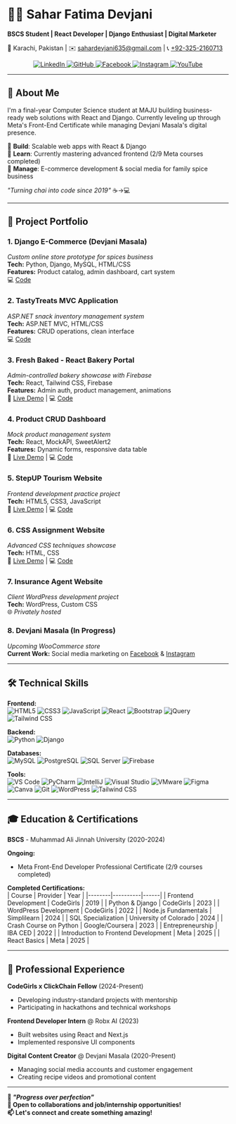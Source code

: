 # 👩‍💻 Sahar Fatima Devjani  
**BSCS Student | React Developer | Django Enthusiast | Digital Marketer**  

📍 Karachi, Pakistan | ✉️ [sahardevjani635@gmail.com](mailto:sahardevjani635@gmail.com) | 📞 [+92-325-2160713](tel:+923252160713)  

<div align="center">
  <a href="https://pk.linkedin.com/in/saharfatimadevjani" target="_blank">
    <img src="https://img.shields.io/badge/LinkedIn-0077B5?style=for-the-badge&logo=linkedin&logoColor=white" alt="LinkedIn"/>
  </a>
  <a href="https://github.com/SaharFatimaDevjani" target="_blank">
    <img src="https://img.shields.io/badge/GitHub-100000?style=for-the-badge&logo=github&logoColor=white" alt="GitHub"/>
  </a>
  <a href="https://www.facebook.com/DevjaniMasalaDryFruits" target="_blank">
    <img src="https://img.shields.io/badge/Facebook-1877F2?style=for-the-badge&logo=facebook&logoColor=white" alt="Facebook"/>
  </a>
  <a href="https://www.instagram.com/devjanimasaladryfruits/" target="_blank">
    <img src="https://img.shields.io/badge/Instagram-E4405F?style=for-the-badge&logo=instagram&logoColor=white" alt="Instagram"/>
  </a>
  <a href="https://www.youtube.com/channel/UC8F5iBdq19ZMwjFoQYvrB7g" target="_blank">
    <img src="https://img.shields.io/badge/YouTube-FF0000?style=for-the-badge&logo=youtube&logoColor=white" alt="YouTube"/>
  </a>
</div>

---

## 🧩 About Me  

I'm a final-year Computer Science student at MAJU building business-ready web solutions with React and Django. Currently leveling up through Meta's Front-End Certificate while managing Devjani Masala's digital presence.  

🔹 **Build**: Scalable web apps with React & Django  
🔹 **Learn**: Currently mastering advanced frontend (2/9 Meta courses completed)  
🔹 **Manage**: E-commerce development & social media for family spice business  

*"Turning chai into code since 2019"* ☕→💻  

---

## 🚀 Project Portfolio

### 1. Django E-Commerce (Devjani Masala)  
*Custom online store prototype for spices business*  
**Tech:** Python, Django, MySQL, HTML/CSS  
**Features:** Product catalog, admin dashboard, cart system  
💻 [Code](https://github.com/SaharFatimaDevjani/Devjanimasala)  

### 2. TastyTreats MVC Application  
*ASP.NET snack inventory management system*  
**Tech:** ASP.NET MVC, HTML/CSS  
**Features:** CRUD operations, clean interface  
💻 [Code](https://github.com/SaharFatimaDevjani/MVCDemo)  

### 3. Fresh Baked - React Bakery Portal  
*Admin-controlled bakery showcase with Firebase*  
**Tech:** React, Tailwind CSS, Firebase  
**Features:** Admin auth, product management, animations  
🔗 [Live Demo](https://lnkd.in/dY4QS27R) | 💻 [Code](https://lnkd.in/dvYqrEkq)  

### 4. Product CRUD Dashboard  
*Mock product management system*  
**Tech:** React, MockAPI, SweetAlert2  
**Features:** Dynamic forms, responsive data table  
🔗 [Live Demo](https://lnkd.in/d8WFX98x) | 💻 [Code](https://lnkd.in/dRWk9KJq)  

### 5. StepUP Tourism Website  
*Frontend development practice project*  
**Tech:** HTML5, CSS3, JavaScript  
🔗 [Live Demo](https://saharfatimadevjani.github.io/StepUP/) | 💻 [Code](https://github.com/SaharFatimaDevjani/StepUP)  

### 6. CSS Assignment Website  
*Advanced CSS techniques showcase*  
**Tech:** HTML, CSS  
🔗 [Live Demo](https://saharfatimadevjani.github.io/CSSAssignment/) | 💻 [Code](https://github.com/SaharFatimaDevjani/CSSAssignment)  

### 7. Insurance Agent Website  
*Client WordPress development project*  
**Tech:** WordPress, Custom CSS  
🌐 *Privately hosted*  

### 8. Devjani Masala (In Progress)  
*Upcoming WooCommerce store*  
**Current Work:** Social media marketing on [Facebook](https://www.facebook.com/DevjaniMasalaDryFruits) & [Instagram](https://www.instagram.com/devjanimasaladryfruits/)  

---

## 🛠️ Technical Skills  

**Frontend:**  
![HTML5](https://img.shields.io/badge/-HTML5-E34F26?logo=html5&logoColor=white)
![CSS3](https://img.shields.io/badge/-CSS3-1572B6?logo=css3)
![JavaScript](https://img.shields.io/badge/-JavaScript-F7DF1E?logo=javascript&logoColor=black)
![React](https://img.shields.io/badge/-React-61DAFB?logo=react&logoColor=black)
![Bootstrap](https://img.shields.io/badge/-Bootstrap-7952B3?logo=bootstrap)
![jQuery](https://img.shields.io/badge/-jQuery-0769AD?logo=jquery)
![Tailwind CSS](https://img.shields.io/badge/-Tailwind_CSS-38B2AC?logo=tailwind-css&logoColor=white)

**Backend:**  
![Python](https://img.shields.io/badge/-Python-3776AB?logo=python)
![Django](https://img.shields.io/badge/-Django-092E20?logo=django)

**Databases:**  
![MySQL](https://img.shields.io/badge/-MySQL-4479A1?logo=mysql)
![PostgreSQL](https://img.shields.io/badge/-PostgreSQL-4169E1?logo=postgresql)
![SQL Server](https://img.shields.io/badge/-SQL%20Server-CC2927?logo=microsoft-sql-server)
![Firebase](https://img.shields.io/badge/-Firebase-FFCA28?logo=firebase&logoColor=black)

**Tools:**  
![VS Code](https://img.shields.io/badge/-VS%20Code-007ACC?logo=visual-studio-code)
![PyCharm](https://img.shields.io/badge/-PyCharm-000000?logo=pycharm)
![IntelliJ](https://img.shields.io/badge/-IntelliJ-000000?logo=intellij-idea)
![Visual Studio](https://img.shields.io/badge/-Visual%20Studio-5C2D91?logo=visual-studio)
![VMware](https://img.shields.io/badge/-VMware-607078?logo=vmware)
![Figma](https://img.shields.io/badge/-Figma-F24E1E?logo=figma)
![Canva](https://img.shields.io/badge/-Canva-00C4CC?logo=canva)
![Git](https://img.shields.io/badge/-Git-F05032?logo=git)
![WordPress](https://img.shields.io/badge/-WordPress-21759B?logo=wordpress)
![Tailwind CSS](https://img.shields.io/badge/-Tailwind_CSS-38B2AC?logo=tailwind-css&logoColor=white)

---

## 🎓 Education & Certifications  

**BSCS** - Muhammad Ali Jinnah University (2020-2024)  

**Ongoing:**  
- Meta Front-End Developer Professional Certificate (2/9 courses completed)

**Completed Certifications:**  
| Course | Provider | Year |
|--------|----------|------|
| Frontend Development | CodeGirls | 2019 |
| Python & Django | CodeGirls | 2023 |
| WordPress Development | CodeGirls | 2022 |
| Node.js Fundamentals | Simplilearn | 2024 |
| SQL Specialization | University of Colorado | 2024 |
| Crash Course on Python | Google/Coursera | 2023 |
| Entrepreneurship | IBA CED | 2022 |
| Introduction to Frontend Development | Meta | 2025 |
| React Basics | Meta | 2025 |

---

## 💼 Professional Experience  

**CodeGirls x ClickChain Fellow** (2024-Present)  
- Developing industry-standard projects with mentorship  
- Participating in hackathons and technical workshops  

**Frontend Developer Intern** @ Robx AI (2023)  
- Built websites using React and Next.js  
- Implemented responsive UI components  

**Digital Content Creator** @ Devjani Masala (2020-Present)  
- Managing social media accounts and customer engagement  
- Creating recipe videos and promotional content  

---

 **🚀 *"Progress over perfection"***<br/>
 **🔗 Open to collaborations and job/internship opportunities!**<br/>
 **📫 Let's connect and create something amazing!**
